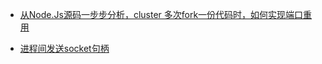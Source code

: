 

* [从Node.Js源码一步步分析，cluster 多次fork一份代码时，如何实现端口重用](https://github.com/lvgithub/blog/blob/master/cluster.md)

* [进程间发送socket句柄](https://github.com/lvgithub/blog/blob/master/send%20socket/readme.md)

